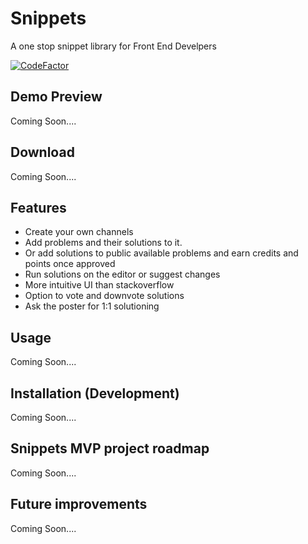 # Snippets

A one stop snippet library for Front End Develpers

[![CodeFactor](https://www.codefactor.io/repository/github/rajdeepc/snippets/badge)](https://www.codefactor.io/repository/github/rajdeepc/snippets)

## Demo Preview

Coming Soon....
## Download

Coming Soon....


## Features

* Create your own channels
* Add problems and their solutions to it.
* Or add solutions to public available problems and earn credits and points once approved
* Run solutions on the editor or suggest changes
* More intuitive UI than stackoverflow
* Option to vote and downvote solutions
* Ask the poster for 1:1 solutioning

## Usage

Coming Soon....


## Installation (Development)

Coming Soon....



## Snippets MVP project roadmap

Coming Soon....


## Future improvements

Coming Soon....


